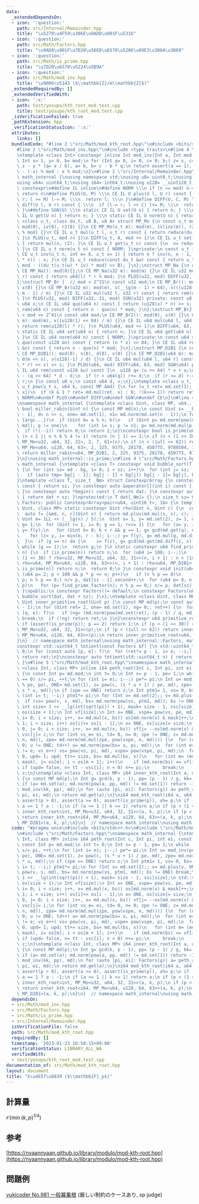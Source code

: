 ```yaml
---
data:
  _extendedDependsOn:
  - icon: ':question:'
    path: src/Internal/Remainder.hpp
    title: "\u5270\u4F59\u306E\u9AD8\u901F\u5316"
  - icon: ':question:'
    path: src/Math/Factors.hpp
    title: "\u9AD8\u901F\u7D20\u56E0\u6570\u5206\u89E3\u306A\u3069"
  - icon: ':question:'
    path: src/Math/is_prime.hpp
    title: "\u7D20\u6570\u5224\u5B9A"
  - icon: ':question:'
    path: src/Math/mod_inv.hpp
    title: "\u9006\u5143 ($\\mathbb{Z}/m\\mathbb{Z}$)"
  _extendedRequiredBy: []
  _extendedVerifiedWith:
  - icon: ':x:'
    path: test/yosupo/kth_root_mod.test.cpp
    title: test/yosupo/kth_root_mod.test.cpp
  _isVerificationFailed: true
  _pathExtension: hpp
  _verificationStatusIcon: ':x:'
  attributes:
    links: []
  bundledCode: "#line 2 \"src/Math/mod_kth_root.hpp\"\n#include <bits/stdc++.h>\n\
    #line 2 \"src/Math/mod_inv.hpp\"\n#include <type_traits>\n#line 4 \"src/Math/mod_inv.hpp\"\
    \ntemplate <class Int> constexpr inline Int mod_inv(Int a, Int mod) {\n static_assert(std::is_signed_v<Int>);\n\
    \ Int x= 1, y= 0, b= mod;\n for (Int q= 0, z= 0, c= 0; b;) z= x, c= a, x= y, y=\
    \ z - y * (q= a / b), a= b, b= c - b * q;\n return assert(a == 1), x < 0 ? mod\
    \ - (-x) % mod : x % mod;\n}\n#line 2 \"src/Internal/Remainder.hpp\"\nnamespace\
    \ math_internal {\nusing namespace std;\nusing u8= uint8_t;\nusing u32= uint32_t;\n\
    using u64= uint64_t;\nusing i64= int64_t;\nusing u128= __uint128_t;\n#define CE\
    \ constexpr\n#define IL inline\n#define NORM \\\n if (n >= mod) n-= mod; \\\n\
    \ return n\n#define PLUS(U, M) \\\n CE IL U plus(U l, U r) const { \\\n  if (l+=\
    \ r; l >= M) l-= M; \\\n  return l; \\\n }\n#define DIFF(U, C, M) \\\n CE IL U\
    \ diff(U l, U r) const { \\\n  if (l-= r; l >> C) l+= M; \\\n  return l; \\\n\
    \ }\n#define SGN(U) \\\n static CE IL U set(U n) { return n; } \\\n static CE\
    \ IL U get(U n) { return n; } \\\n static CE IL U norm(U n) { return n; }\ntemplate\
    \ <class u_t, class du_t, u8 B, u8 A> struct MP_Mo {\n const u_t mod;\n CE MP_Mo():\
    \ mod(0), iv(0), r2(0) {}\n CE MP_Mo(u_t m): mod(m), iv(inv(m)), r2(-du_t(mod)\
    \ % mod) {}\n CE IL u_t mul(u_t l, u_t r) const { return reduce(du_t(l) * r);\
    \ }\n PLUS(u_t, mod << 1)\n DIFF(u_t, A, mod << 1)\n CE IL u_t set(u_t n) const\
    \ { return mul(n, r2); }\n CE IL u_t get(u_t n) const {\n  n= reduce(n);\n  NORM;\n\
    \ }\n CE IL u_t norm(u_t n) const { NORM; }\nprivate:\n const u_t iv, r2;\n static\
    \ CE u_t inv(u_t n, int e= 6, u_t x= 1) { return e ? inv(n, e - 1, x * (2 - x\
    \ * n)) : x; }\n CE IL u_t reduce(const du_t &w) const { return u_t(w >> B) +\
    \ mod - ((du_t(u_t(w) * iv) * mod) >> B); }\n};\nstruct MP_Na {\n const u32 mod;\n\
    \ CE MP_Na(): mod(0){};\n CE MP_Na(u32 m): mod(m) {}\n CE IL u32 mul(u32 l, u32\
    \ r) const { return u64(l) * r % mod; }\n PLUS(u32, mod) DIFF(u32, 31, mod) SGN(u32)\n\
    };\nstruct MP_Br {  // mod < 2^31\n const u32 mod;\n CE MP_Br(): mod(0), s(0),\
    \ x(0) {}\n CE MP_Br(u32 m): mod(m), s(__lg(m - 1) + 64), x(((u128(1) << s) +\
    \ m - 1) / m) {}\n CE IL u32 mul(u32 l, u32 r) const { return rem(u64(l) * r);\
    \ }\n PLUS(u32, mod) DIFF(u32, 31, mod) SGN(u32) private: const u8 s;\n const\
    \ u64 x;\n CE IL u64 quo(u64 n) const { return (u128(x) * n) >> s; }\n CE IL u32\
    \ rem(u64 n) const { return n - quo(n) * mod; }\n};\nstruct MP_Br2 {  // 2^20\
    \ < mod <= 2^41\n const u64 mod;\n CE MP_Br2(): mod(0), x(0) {}\n CE MP_Br2(u64\
    \ m): mod(m), x((u128(1) << 84) / m) {}\n CE IL u64 mul(u64 l, u64 r) const {\
    \ return rem(u128(l) * r); }\n PLUS(u64, mod << 1)\n DIFF(u64, 63, mod << 1)\n\
    \ static CE IL u64 set(u64 n) { return n; }\n CE IL u64 get(u64 n) const { NORM;\
    \ }\n CE IL u64 norm(u64 n) const { NORM; }\nprivate:\n const u64 x;\n CE IL u128\
    \ quo(const u128 &n) const { return (n * x) >> 84; }\n CE IL u64 rem(const u128\
    \ &n) const { return n - quo(n) * mod; }\n};\nstruct MP_D2B1 {\n const u64 mod;\n\
    \ CE MP_D2B1(): mod(0), s(0), d(0), v(0) {}\n CE MP_D2B1(u64 m): mod(m), s(__builtin_clzll(m)),\
    \ d(m << s), v(u128(-1) / d) {}\n CE IL u64 mul(u64 l, u64 r) const { return rem((u128(l)\
    \ * r) << s) >> s; }\n PLUS(u64, mod) DIFF(u64, 63, mod) SGN(u64) private: CE\
    \ IL u64 rem(const u128 &u) const {\n  u128 q= (u >> 64) * v + u;\n  u64 r= u64(u)\
    \ - (q >> 64) * d - d;\n  if (r > u64(q)) r+= d;\n  if (r >= d) r-= d;\n  return\
    \ r;\n }\n const u8 s;\n const u64 d, v;\n};\ntemplate <class u_t, class MP> CE\
    \ u_t pow(u_t x, u64 k, const MP &md) {\n for (u_t ret= md.set(1);; x= md.mul(x,\
    \ x))\n  if (k & 1 ? ret= md.mul(ret, x) : 0; !(k>>= 1)) return ret;\n}\n#undef\
    \ NORM\n#undef PLUS\n#undef DIFF\n#undef SGN\n#undef CE\n}\n#line 4 \"src/Math/is_prime.hpp\"\
    \nnamespace math_internal {\ntemplate <class Uint, class MP, u64... args> constexpr\
    \ bool miller_rabin(Uint n) {\n const MP md(n);\n const Uint s= __builtin_ctzll(n\
    \ - 1), d= n >> s, one= md.set(1), n1= md.norm(md.set(n - 1));\n for (auto a:\
    \ {args...})\n  if (Uint b= a % n; b)\n   if (Uint p= md.norm(pow(md.set(b), d,\
    \ md)); p != one)\n    for (int i= s; p != n1; p= md.norm(md.mul(p, p)))\n   \
    \  if (!(--i)) return 0;\n return 1;\n}\nconstexpr bool is_prime(u64 n) {\n if\
    \ (n < 2 || n % 6 % 4 != 1) return (n | 1) == 3;\n if (n < (1 << 30)) return miller_rabin<u32,\
    \ MP_Mo<u32, u64, 32, 31>, 2, 7, 61>(n);\n if (n < (1ull << 62)) return miller_rabin<u64,\
    \ MP_Mo<u64, u128, 64, 63>, 2, 325, 9375, 28178, 450775, 9780504, 1795265022>(n);\n\
    \ return miller_rabin<u64, MP_D2B1, 2, 325, 9375, 28178, 450775, 9780504, 1795265022>(n);\n\
    }\n}\nusing math_internal::is_prime;\n#line 4 \"src/Math/Factors.hpp\"\nnamespace\
    \ math_internal {\ntemplate <class T> constexpr void bubble_sort(T *bg, T *ed)\
    \ {\n for (int sz= ed - bg, i= 0; i < sz; i++)\n  for (int j= sz; --j > i;)\n\
    \   if (auto tmp= bg[j - 1]; bg[j - 1] > bg[j]) bg[j - 1]= bg[j], bg[j]= tmp;\n\
    }\ntemplate <class T, size_t _Nm> struct ConstexprArray {\n constexpr size_t size()\
    \ const { return sz; }\n constexpr auto &operator[](int i) const { return dat[i];\
    \ }\n constexpr auto *begin() const { return dat; }\n constexpr auto *end() const\
    \ { return dat + sz; }\nprotected:\n T dat[_Nm]= {};\n size_t sz= 0;\n};\nclass\
    \ Factors: public ConstexprArray<pair<u64, uint16_t>, 16> {\n template <class\
    \ Uint, class MP> static constexpr Uint rho(Uint n, Uint c) {\n  const MP md(n);\n\
    \  auto f= [&md, n, c](Uint x) { return md.plus(md.mul(x, x), c); };\n  const\
    \ Uint m= 1LL << (__lg(n) / 5);\n  Uint x= 1, y= md.set(2), z= 1, q= md.set(1),\
    \ g= 1;\n  for (Uint r= 1, i= 0; g == 1; r<<= 1) {\n   for (x= y, i= r; i--;)\
    \ y= f(y);\n   for (Uint k= 0; k < r && g == 1; g= gcd(md.get(q), n), k+= m)\n\
    \    for (z= y, i= min(m, r - k); i--;) y= f(y), q= md.mul(q, md.diff(y, x));\n\
    \  }\n  if (g == n) do {\n    z= f(z), g= gcd(md.get(md.diff(z, x)), n);\n   }\
    \ while (g == 1);\n  return g;\n }\n static constexpr u64 find_prime_factor(u64\
    \ n) {\n  if (is_prime(n)) return n;\n  for (u64 i= 100; i--;)\n   if (n= n <\
    \ (1 << 30) ? rho<u32, MP_Mo<u32, u64, 32, 31>>(n, i + 1) : n < (1ull << 62) ?\
    \ rho<u64, MP_Mo<u64, u128, 64, 63>>(n, i + 1) : rho<u64, MP_D2B1>(n, i + 1);\
    \ is_prime(n)) return n;\n  return 0;\n }\n constexpr void init(u64 n) {\n  for\
    \ (u64 p= 2; p < 100 && p * p <= n; p++)\n   if (n % p == 0)\n    for (dat[sz++].first=\
    \ p; n % p == 0;) n/= p, dat[sz - 1].second++;\n  for (u64 p= 0; n > 1; dat[sz++].first=\
    \ p)\n   for (p= find_prime_factor(n); n % p == 0;) n/= p, dat[sz].second++;\n\
    \ }\npublic:\n constexpr Factors()= default;\n constexpr Factors(u64 n) { init(n),\
    \ bubble_sort(dat, dat + sz); }\n};\ntemplate <class Uint, class MP> constexpr\
    \ Uint inner_primitive_root(Uint p) {\n const MP md(p);\n const auto f= Factors(p\
    \ - 1);\n for (Uint ret= 2, one= md.set(1), ng= 0;; ret++) {\n  for (const auto\
    \ [q, e]: f)\n   if (ng= (md.norm(pow(md.set(ret), (p - 1) / q, md)) == one))\
    \ break;\n  if (!ng) return ret;\n }\n}\nconstexpr u64 primitive_root(u64 p) {\n\
    \ if (assert(is_prime(p)); p == 2) return 1;\n if (p < (1 << 30)) return inner_primitive_root<u32,\
    \ MP_Mo<u32, u64, 32, 31>>(p);\n if (p < (1ull << 62)) return inner_primitive_root<u64,\
    \ MP_Mo<u64, u128, 64, 63>>(p);\n return inner_primitive_root<u64, MP_D2B1>(p);\n\
    }\n}  // namespace math_internal\nusing math_internal::Factors, math_internal::primitive_root;\n\
    constexpr std::uint64_t totient(const Factors &f) {\n std::uint64_t ret= 1, i=\
    \ 0;\n for (const auto [p, e]: f)\n  for (ret*= p - 1, i= e; --i;) ret*= p;\n\
    \ return ret;\n}\nconstexpr auto totient(std::uint64_t n) { return totient(Factors(n));\
    \ }\n#line 5 \"src/Math/mod_kth_root.hpp\"\nnamespace math_internal {\ntemplate\
    \ <class Int, class MP> inline i64 peth_root(Int c, Int pi, int ei, const MP &md)\
    \ {\n const Int p= md.mod;\n int t= 0;\n Int s= p - 1, pe= 1;\n while (s % pi\
    \ == 0) s/= pi, ++t;\n for (int i= ei; i--;) pe*= pi;\n Int u= mod_inv(pe - s\
    \ % pe, pe), ONE= md.set(1), z= pow(c, (s * u + 1) / pe, md), zpe= md.norm(pow(c,\
    \ s * u, md));\n if (zpe == ONE) return z;\n Int ptm1= 1, vs= 0, bs= 0;\n for\
    \ (int i= t; --i;) ptm1*= pi;\n for (Int v= md.set(2);; v= md.plus(v, ONE))\n\
    \  if (vs= pow(v, s, md), bs= md.norm(pow(vs, ptm1, md)); bs != ONE) break;\n\
    \ int size= 1 << __lg(int(sqrt(pi)) + 1), mask= size - 1, vsc[size];\n std::vector<int>\
    \ os(size + 1);\n Int vf[size];\n Int x= ONE, vspe= pow(vs, pe, md);\n for (int\
    \ i= 0; i < size; i++, x= md.mul(x, bs)) os[md.norm(x) & mask]++;\n for (int i=\
    \ 1; i < size; i++) os[i]+= os[i - 1];\n x= ONE, os[size]= size;\n for (int i=\
    \ 0, j= 0; i < size; i++, x= md.mul(x, bs)) vf[j= --os[md.norm(x) & mask]]= md.norm(x),\
    \ vsc[j]= i;\n for (int vs_e= ei, td= 0, n= 0; zpe != ONE; z= md.mul(z, pow(vs,\
    \ n, md)), zpe= md.norm(md.mul(zpe, pow(vspe, n, md)))) {\n  for (u= zpe, td=\
    \ 0; u != ONE; td++) u= md.norm(pow(bs= u, pi, md));\n  for (int e= t - td; vs_e\
    \ != e; vs_e++) vs= pow(vs, pi, md), vspe= pow(vspe, pi, md);\n  for (int tt=\
    \ 0, upd= 1; upd; tt+= size, bs= md.mul(bs, x))\n   for (int m= (md.norm(bs) &\
    \ mask), i= os[m]; i < os[m + 1]; i++)\n    if (md.norm(bs) == vf[i]) {\n    \
    \ if (upd= false, n= tt - vsc[i]; n < 0) n+= pi;\n     break;\n    }\n }\n return\
    \ z;\n}\ntemplate <class Int, class MP> i64 inner_kth_root(Int a, u64 k, Int p)\
    \ {\n const MP md(p);\n Int g= gcd(k, p - 1), pp= (p - 1) / g, kk= (k / g) % pp;\n\
    \ if (a= md.set(a); md.norm(pow(a, pp, md)) != md.set(1)) return -1;\n a= pow(a,\
    \ mod_inv(kk, pp), md);\n for (auto [pi, ei]: Factors(g)) a= peth_root<Int>(a,\
    \ pi, ei, md);\n return md.get(a);\n}\ni64 mod_kth_root(i64 a, u64 k, i64 p) {\n\
    \ assert(p > 0), assert(a >= 0), assert(is_prime(p)), a%= p;\n if (k == 0) return\
    \ a == 1 ? a : -1;\n if (a <= 1 || k <= 1) return a;\n if (p < (1 << 30)) return\
    \ inner_kth_root<int, MP_Mo<u32, u64, 32, 31>>(a, k, p);\n if (p < (1ll << 62))\
    \ return inner_kth_root<i64, MP_Mo<u64, u128, 64, 63>>(a, k, p);\n return inner_kth_root<i64,\
    \ MP_D2B1>(a, k, p);\n}\n}  // namespace math_internal\nusing math_internal::mod_kth_root;\n"
  code: "#pragma once\n#include <bits/stdc++.h>\n#include \"src/Math/mod_inv.hpp\"\
    \n#include \"src/Math/Factors.hpp\"\nnamespace math_internal {\ntemplate <class\
    \ Int, class MP> inline i64 peth_root(Int c, Int pi, int ei, const MP &md) {\n\
    \ const Int p= md.mod;\n int t= 0;\n Int s= p - 1, pe= 1;\n while (s % pi == 0)\
    \ s/= pi, ++t;\n for (int i= ei; i--;) pe*= pi;\n Int u= mod_inv(pe - s % pe,\
    \ pe), ONE= md.set(1), z= pow(c, (s * u + 1) / pe, md), zpe= md.norm(pow(c, s\
    \ * u, md));\n if (zpe == ONE) return z;\n Int ptm1= 1, vs= 0, bs= 0;\n for (int\
    \ i= t; --i;) ptm1*= pi;\n for (Int v= md.set(2);; v= md.plus(v, ONE))\n  if (vs=\
    \ pow(v, s, md), bs= md.norm(pow(vs, ptm1, md)); bs != ONE) break;\n int size=\
    \ 1 << __lg(int(sqrt(pi)) + 1), mask= size - 1, vsc[size];\n std::vector<int>\
    \ os(size + 1);\n Int vf[size];\n Int x= ONE, vspe= pow(vs, pe, md);\n for (int\
    \ i= 0; i < size; i++, x= md.mul(x, bs)) os[md.norm(x) & mask]++;\n for (int i=\
    \ 1; i < size; i++) os[i]+= os[i - 1];\n x= ONE, os[size]= size;\n for (int i=\
    \ 0, j= 0; i < size; i++, x= md.mul(x, bs)) vf[j= --os[md.norm(x) & mask]]= md.norm(x),\
    \ vsc[j]= i;\n for (int vs_e= ei, td= 0, n= 0; zpe != ONE; z= md.mul(z, pow(vs,\
    \ n, md)), zpe= md.norm(md.mul(zpe, pow(vspe, n, md)))) {\n  for (u= zpe, td=\
    \ 0; u != ONE; td++) u= md.norm(pow(bs= u, pi, md));\n  for (int e= t - td; vs_e\
    \ != e; vs_e++) vs= pow(vs, pi, md), vspe= pow(vspe, pi, md);\n  for (int tt=\
    \ 0, upd= 1; upd; tt+= size, bs= md.mul(bs, x))\n   for (int m= (md.norm(bs) &\
    \ mask), i= os[m]; i < os[m + 1]; i++)\n    if (md.norm(bs) == vf[i]) {\n    \
    \ if (upd= false, n= tt - vsc[i]; n < 0) n+= pi;\n     break;\n    }\n }\n return\
    \ z;\n}\ntemplate <class Int, class MP> i64 inner_kth_root(Int a, u64 k, Int p)\
    \ {\n const MP md(p);\n Int g= gcd(k, p - 1), pp= (p - 1) / g, kk= (k / g) % pp;\n\
    \ if (a= md.set(a); md.norm(pow(a, pp, md)) != md.set(1)) return -1;\n a= pow(a,\
    \ mod_inv(kk, pp), md);\n for (auto [pi, ei]: Factors(g)) a= peth_root<Int>(a,\
    \ pi, ei, md);\n return md.get(a);\n}\ni64 mod_kth_root(i64 a, u64 k, i64 p) {\n\
    \ assert(p > 0), assert(a >= 0), assert(is_prime(p)), a%= p;\n if (k == 0) return\
    \ a == 1 ? a : -1;\n if (a <= 1 || k <= 1) return a;\n if (p < (1 << 30)) return\
    \ inner_kth_root<int, MP_Mo<u32, u64, 32, 31>>(a, k, p);\n if (p < (1ll << 62))\
    \ return inner_kth_root<i64, MP_Mo<u64, u128, 64, 63>>(a, k, p);\n return inner_kth_root<i64,\
    \ MP_D2B1>(a, k, p);\n}\n}  // namespace math_internal\nusing math_internal::mod_kth_root;"
  dependsOn:
  - src/Math/mod_inv.hpp
  - src/Math/Factors.hpp
  - src/Math/is_prime.hpp
  - src/Internal/Remainder.hpp
  isVerificationFile: false
  path: src/Math/mod_kth_root.hpp
  requiredBy: []
  timestamp: '2023-01-23 16:50:15+09:00'
  verificationStatus: LIBRARY_ALL_WA
  verifiedWith:
  - test/yosupo/kth_root_mod.test.cpp
documentation_of: src/Math/mod_kth_root.hpp
layout: document
title: "k\u4E57\u6839 ($\\mathbb{F}_p$)"
---
```

## 計算量
$\mathcal{O} ( \min(k,p)^{1/4} )$

## 参考
[https://nyaannyaan.github.io/library/modulo/mod-kth-root.hpp](https://nyaannyaan.github.io/library/modulo/mod-kth-root.hpp)

## 問題例
[yukicoder No.981 一般冪乗根](https://yukicoder.me/problems/no/981) (厳しい制約のケースあり, sp judge)